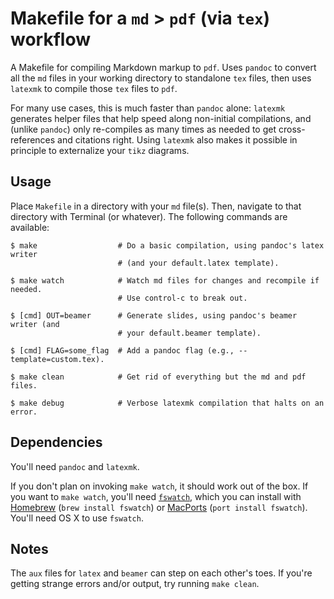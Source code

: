 # Makefile for a `md` > `pdf` (via `tex`) workflow

A Makefile for compiling Markdown markup to `pdf`. Uses `pandoc` to convert
all the `md` files in your working directory to standalone `tex` files, then
uses `latexmk` to compile those `tex` files to `pdf`.

For many use cases, this is much faster than `pandoc` alone: `latexmk`
generates helper files that help speed along non-initial compilations, and
(unlike `pandoc`) only re-compiles as many times as needed to get
cross-references and citations right. Using `latexmk` also makes it possible
in principle to externalize your `tikz` diagrams.

## Usage

Place `Makefile` in a directory with your `md` file(s). Then, navigate to that
directory with Terminal (or whatever). The following commands are available:

```
$ make                  # Do a basic compilation, using pandoc's latex writer
                        # (and your default.latex template).
```

```
$ make watch            # Watch md files for changes and recompile if needed.
                        # Use control-c to break out.
```

```
$ [cmd] OUT=beamer      # Generate slides, using pandoc's beamer writer (and
                        # your default.beamer template).
```

```
$ [cmd] FLAG=some_flag  # Add a pandoc flag (e.g., --template=custom.tex).
```

```
$ make clean            # Get rid of everything but the md and pdf files.
```

```
$ make debug            # Verbose latexmk compilation that halts on an error.
```

## Dependencies

You'll need `pandoc` and `latexmk`.

If you don't plan on invoking `make watch`, it should work out of the box. If
you want to `make watch`, you'll need
[`fswatch`](https://github.com/emcrisostomo/fswatch), which you can install
with [Homebrew](http://brew.sh/) (`brew install fswatch`) or
[MacPorts](https://www.macports.org/) (`port install fswatch`). You'll need OS
X to use `fswatch`.

## Notes

The `aux` files for `latex` and `beamer` can step on each other's toes. If
you're getting strange errors and/or output, try running `make clean`.
